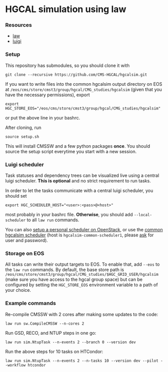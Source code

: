 # HGCAL simulation using law


### Resources

- [law](https://law.readthedocs.io/en/latest)
- [luigi](https://luigi.readthedocs.io/en/stable)


### Setup

This repository has submodules, so you should clone it with

```shell
git clone --recursive https://github.com/CMS-HGCAL/hgcalsim.git
```

If you want to write files into the common hgcalsim output directory on EOS at `/eos/cms/store/cmst3/group/hgcal/CMG_studies/hgcalsim` (given that you have the necessary permissions), export

```shell
export HGC_STORE_EOS="/eos/cms/store/cmst3/group/hgcal/CMG_studies/hgcalsim"
```

or put the above line in your bashrc.

After cloning, run

```shell
source setup.sh
```

This will install CMSSW and a few python packages **once**. You should source the setup script everytime you start with a new session.


### Luigi scheduler

Task statuses and dependency trees can be visualized live using a central luigi scheduler. **This is optional** and no strict requirement to run tasks.

In order to let the tasks communicate with a central luigi scheduler, you should set

```shell
export HGC_SCHEDULER_HOST="<user>:<pass>@<host>"
```

most probably in your bashrc file. **Otherwise**, you should add `--local-scheduler` to all `law run` commands.

You can also [setup a personal scheduler on OpenStack](https://github.com/CMS-HGCAL/hgcalsim/wiki#setting-up-a-luigi-scheduler-on-openstack), or use the [common hgcalsim scheduler](http://hgcalsim-common-scheduler1.cern.ch) (host is `hgcalsim-common-scheduler1`, please [ask](mailto:marcel.rieger@cern.ch?Subject=Access%20to%20common%20hgcalsim%20scheduler) for user and password).


### Storage on EOS

All tasks can write their output targets to EOS. To enable that, add `--eos` to the `law run` commands. By default, the base store path is `/eos/cms/store/cmst3/group/hgcal/CMG_studies/$HGC_GRID_USER/hgcalsim` (make sure you have access to the hgcal group space) but can be configured by setting the `HGC_STORE_EOS` environment variable to a path of your choice.


### Example commands

Re-compile CMSSW with 2 cores after making some updates to the code:

```shell
law run sw.CompileCMSSW --n-cores 2
```

Run GSD, RECO, and NTUP steps in one go:

```shell
law run sim.NtupTask --n-events 2 --branch 0 --version dev
```

Run the above steps for 10 tasks on HTCondor:

```shell
law run sim.NtupTask --n-events 2 --n-tasks 10 --version dev --pilot --workflow htcondor
```
